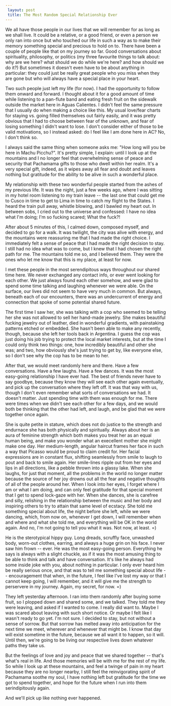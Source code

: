 ```yaml
---
 layout: post
 title: The Most Random Special Relationship Ever
---
```


We all have those people in our lives that we will remember for as long
as we shall live. It could be a relative, or a good friend, or even a
person we only ran into once but who touched our life in such a way as
to make their memory something special and precious to hold on to. There
have been a couple of people like that on my journey so far. Good
conversations about spirituality, philosophy, or politics (my three
favourite things to talk about: why are we here? what should we do while
we're here? and how should we do it?) But
sometimes it doesn't even have to be about anything in particular: they
could just be really great people who you miss when they are gone but
who will always have a special place in your heart.

Two such people just left my life (for now). I had the opportunity to
follow them onward and forward. I thought about it for a good amount of
time while listening to a pan-flute band and eating fresh fruit on the
sidewalk outside the market here in Aguas Calientes. I didn't feel the
same pressure that I usually do when making a choice like this. My usual
love/fear charts for staying vs. going filled themselves out fairly
easily, and it was pretty obvious that I had to choose between fear of
the unknown, and fear of losing something I didn't want to lose. I don't
consider either of those to be valid motivations, so I instead asked: do
I feel like I am done here in AC? No, I don't think so.

I always said the same thing when someone asks me:
"How long will you be here in Machu Picchu?". It's pretty simple, I
explain: until I look up at the mountains and I no longer feel that
overwhelming sense of peace and security that Pachamama gifts to those
who dwell within her realm. It's a very special gift, indeed, as it
wipes away all fear and doubt and leaves nothing but gratitude for the
ability to be alive in such a wonderful place.

My relationship with these two wonderful people started from the ashes
of my previous life. It was the night, just a few weeks ago,
where I was sitting in my hotel room listening to my
train leave -- the last one that could get me to Cusco in time to get to
Lima in time to catch my flight to the States. I heard the train pull
away, whistle blowing, and I bawled my heart out. In between sobs, I
cried out
to the universe and confessed: I have no idea what I'm doing; I'm so
fucking scared; What the fuck?!

After about 5 minutes of this, I calmed down, composed myself, and
decided to go for a walk. It was twilight, the city was alive with
energy, and the mountains were reassuring me that I had made the right
choice. I immediately felt a sense of peace that I had made the right
decision to stay. I still had no idea what was to come, but I knew that
I had chosen the right path for me. The mountains told me so, and I
believed them. They were the ones who let me know that this is my place,
at least for now.

I met these people in the most serendipitous ways throughout our shared
time here. We never exchanged any contact info, or ever went looking for
each other. We just always found each other somehow, and were glad to
spend some time talking and laughing whenever we were able. On the
surface, our lives did not seem to have very much in common. But always,
beneath each of our encounters, there was an undercurrent of energy and
connection that spoke of some potential shared future.

The first time I saw her, she was talking with a cop who seemed to be
telling her she was not allowed to sell her hand-made jewelry. She makes
beautiful fucking jewelry out of leather, died in wonderful gradients,
with painstaking patterns etched or embedded. She hasn't been able to make
any recently, though, because she left her tools back in Argentina. I
guess the cop was just doing his job trying to protect the local market
interests, but at the time I could only think two things: one, how
incredibly beautiful and other she was; and two, how obviously she's
just trying to get by, like everyone else, so I don't see why the cop
has to be mean to her.

After that, we would meet randomly here and there. Have a few
conversations. Have a few laughs. Have a few dances. It was the most
easy-going relationship I have ever had. The best of friends never have
to say goodbye, because they know they will see each other again
eventually, and pick up the conversation where they left off. It was
that way with us, though I don't even remember what sorts of
conversations we had. It doesn't matter. Just spending time with them
was enough for me. There were times when we didn't see each other for a
few days, and we would both be thinking that the other had left, and
laugh, and be glad that we were together once again.

She is quite petite in stature, which does not do justice to the
strength and endurnace she has both physically and spiritually. Always
about her is an aura of feminine strength which both makes you treat her
as an equal human being, and make you wonder what an execellent mother
she might make one day. Her medium-length, angular haircut frames her
face in such a way that Picasso would be proud to claim credit for. Her facial expressions
are in constant flux, shifting seamlessly from smile to laugh to pout and back to smile again. Her smile-lines ripple out from her eyes
and lips in all directions, like a pebble thrown into a glassy lake. When she laughs, for just that moment, all the problems in the
world no longer matter because the source of her joy drowns out all the
fear and negative thoughts of all of the people around her. When I look into her eyes, I forget where I am
or what I am doing, and can only feel gratitude for that special
moment that I get to spend lock-gaze with her. When she dances, she is
carefree and silly, relishing in the relationship between the music and
her body and inspiring others to try to attain that same level of
ecstacy. She told me something special about life, the night before she
left, while we were dancing, which, from now on,
whenever I get down, I will remember when and where and what she told
me, and everything will be OK in the world again. And no, I'm not going
to tell you what it was. Not now, at least. =)

He is the sterotypical hippy guy. Long dreads, scruffly face, unwashed
body, worn-out clothes, earring, and always a huge grin on his face. I never saw
him frown -- ever. He was the most easy-going person. Everything he says
is always with a slight chuckle, as if it was the most amusing thing to
be able to think and talk and have conversation. It's like he always
had some inside joke with you, about nothing in particular. I only ever heard him be really
serious once, and that was to tell me something special about life --
encouragement that when, in the future, I feel like I've lost my way or
that I cannot keep going, I will remember, and it will give me the
strength to perservere in my journey. Again, my secret, for now. =)

They left yesterday afternoon. I ran into them randomly after buying
some fruit, so I plopped down and shared some, and we talked. They told
me they were leaving, and asked if I wanted to come. I really did want
to. Maybe I was scared about leaving with such short notice. Or maybe I
felt like I wasn't ready to go yet. I'm not sure. I decided to stay, but
not without a sense of sorrow. But that sorrow has melted away into
anticipation for the next time we meet, wherever and whenever that might
be. I know that day will exist sometime in the future, because we all
want it to happen, so it will. Until then, we're going to be living our
respective lives down whatever paths they take us.

But the feelings of love and joy and peace that we shared together --
that's what's real in life. And those memories will be with me for the
rest of my life. So while I look up at these mountains, and feel a
twinge of pain in my heart because they are no longer nearby, I still
feel the reinvigorating spirit of Pachamama soothe my soul, I have
nothing left but gratitude for the time we got to spend together, and
hope for the future when I run into them serindipitously again.

And we'll pick up like nothing ever happened.
